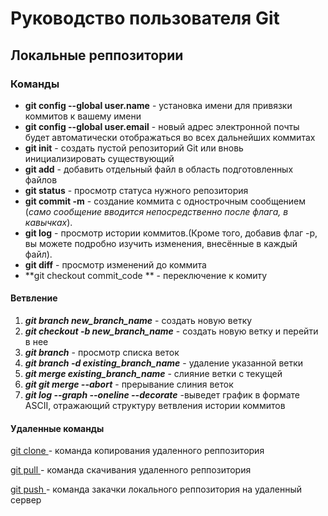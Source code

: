 # Руководство пользователя Git
## Локальные реппозитории
### Команды
* **git config --global user.name** - установка имени  для привязки коммитов к вашему имени
* **git config --global user.email** - новый адрес электронной почты будет автоматически отображаться во всех дальнейших коммитах
* **git init** - создать пустой репозиторий Git или вновь инициализировать существующий
* **git add** - добавить отдельный файл в область подготовленных файлов
* **git status** - просмотр статуса нужного репозитория
* **git commit -m** - создание коммита с однострочным сообщением (_само сообщение вводится непосредственно после флага, в кавычках_).
* **git log** - просмотр истории коммитов.(Кроме того, добавив флаг -p, вы можете подробно изучить изменения, внесённые в каждый файл).
* **git diff** - просмотр изменений до коммита
* **git checkout commit_code ** - переключение к комиту
#### Ветвление
1. __*git branch new_branch_name*__ - создать новую ветку
2. __*git checkout -b new_branch_name*__ - создать новую ветку и перейти в нее
3. __*git branch*__ - просмотр списка веток
4. __*git branch -d existing_branch_name*__ - удаление указанной ветки
5. __*git merge existing_branch_name*__ - слияние ветки с текущей
6. __*git git merge --abort*__ - прерывание слиния веток
7. __*git log --graph --oneline --decorate*__ -выведет график в формате ASCII, отражающий структуру ветвления истории коммитов

#### Удаленные команды

<u> git clone </u> - команда копирования удаленного реппозитория

<u> git pull </u> - команда скачивания удаленного реппозитория

<u> git push </u> - команда закачки локального реппозитория на удаленный сервер
